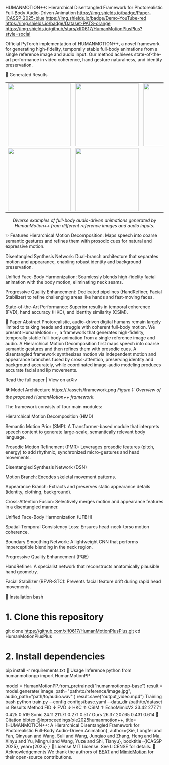 HUMANMOTION++: Hierarchical Disentangled Framework for Photorealistic Full-Body Audio-Driven Animation
https://img.shields.io/badge/Paper-ICASSP-2025-blue
https://img.shields.io/badge/Demo-YouTube-red
https://img.shields.io/badge/Dataset-PATS-orange
https://img.shields.io/github/stars/xlf0617/HumanMotionPlusPlus?style=social

Official PyTorch implementation of HUMANMOTION++, a novel framework for generating high-fidelity, temporally stable full-body animations from a single reference image and audio input. Our method achieves state-of-the-art performance in video coherence, hand gesture naturalness, and identity preservation.

🎥 Generated Results
<div align="center"> <table> <tr> <td align="center"><img src="./assets/result1.gif" width="200"></td> <td align="center"><img src="./assets/result2.gif" width="200"></td> <td align="center"><img src="./assets/result3.gif" width="200"></td> </tr> <tr> <td align="center"><img src="./assets/result4.gif" width="200"></td> <td align="center"><img src="./assets/result5.gif" width="200"></td> </tr> </table> <p> <em>Diverse examples of full-body audio-driven animations generated by HumanMotion++ from different reference images and audio inputs.</em> </p> </div>
✨ Features
Hierarchical Motion Decomposition: Maps speech into coarse semantic gestures and refines them with prosodic cues for natural and expressive motion.

Disentangled Synthesis Network: Dual-branch architecture that separates motion and appearance, enabling robust identity and background preservation.

Unified Face-Body Harmonization: Seamlessly blends high-fidelity facial animation with the body motion, eliminating neck seams.

Progressive Quality Enhancement: Dedicated pipelines (HandRefiner, Facial Stabilizer) to refine challenging areas like hands and fast-moving faces.

State-of-the-Art Performance: Superior results in temporal coherence (FVD), hand accuracy (HKC), and identity similarity (CSIM).

📖 Paper Abstract
Photorealistic, audio-driven digital humans remain largely limited to talking heads and struggle with coherent full-body motion. We present HumanMotion++, a framework that generates high-fidelity, temporally stable full-body animation from a single reference image and audio. A Hierarchical Motion Decomposition first maps speech into coarse semantic gestures and then refines them with prosodic cues. A disentangled framework synthesizes motion via independent motion and appearance branches fused by cross-attention, preserving identity and background accurately, while coordinated image-audio modeling produces accurate facial and lip movements.

Read the full paper | View on arXiv

🛠️ Model Architecture
https://./assets/framework.png
*Figure 1: Overview of the proposed HumanMotion++ framework.*

The framework consists of four main modules:

Hierarchical Motion Decomposition (HMD)

Semantic Motion Prior (SMP): A Transformer-based module that interprets speech content to generate large-scale, semantically relevant body language.

Prosodic Motion Refinement (PMR): Leverages prosodic features (pitch, energy) to add rhythmic, synchronized micro-gestures and head movements.

Disentangled Synthesis Network (DSN)

Motion Branch: Encodes skeletal movement patterns.

Appearance Branch: Extracts and preserves static appearance details (identity, clothing, background).

Cross-Attention Fusion: Selectively merges motion and appearance features in a disentangled manner.

Unified Face-Body Harmonization (UFBH)

Spatial-Temporal Consistency Loss: Ensures head-neck-torso motion coherence.

Boundary Smoothing Network: A lightweight CNN that performs imperceptible blending in the neck region.

Progressive Quality Enhancement (PQE)

HandRefiner: A specialist network that reconstructs anatomically plausible hand geometry.

Facial Stabilizer (BFVR-STC): Prevents facial feature drift during rapid head movements.

🚀 Installation
bash
# 1. Clone this repository
git clone https://github.com/xlf0617/HumanMotionPlusPlus.git
cd HumanMotionPlusPlus

# 2. Install dependencies
pip install -r requirements.txt
🧠 Usage
Inference
python
from humanmotionpp import HumanMotionPP

model = HumanMotionPP.from_pretrained("humanmotionpp-base")
result = model.generate(
    image_path="path/to/reference/image.jpg",
    audio_path="path/to/audio.wav"
)
result.save("output_video.mp4")
Training
bash
python train.py --config configs/base.yaml --data_dir /path/to/dataset
📊 Results
Method	FID ↓	FVD ↓	HKC ↑	CSIM ↑
EchoMimicV2	33.42	277.71	0.425	0.519
Sonic	24.11	211.71	0.271	0.517
Ours	26.37	207.65	0.431	0.614
📝 Citation
bibtex
@inproceedings{xie2025humanmotion++,
  title={HUMANMOTION++: A Hierarchical Disentangled Framework for Photorealistic Full-Body Audio-Driven Animation},
  author={Xie, Longfei and Fan, Qinyuan and Wang, Suli and Wang, Junqiao and Zhang, Heng and Ma, Xinyu and Yu, Mingrui and Wang, Yuze and Shi, Tianyu},
  booktitle={ICASSP 2025},
  year={2025}
}
📄 License
MIT License. See LICENSE for details.
🤝 Acknowledgements
We thank the authors of [BEAT](https://github.com/PantoMatrix/BEAT) and [MimicMotion](https://github.com/MimicMotion) for their open-source contributions.
